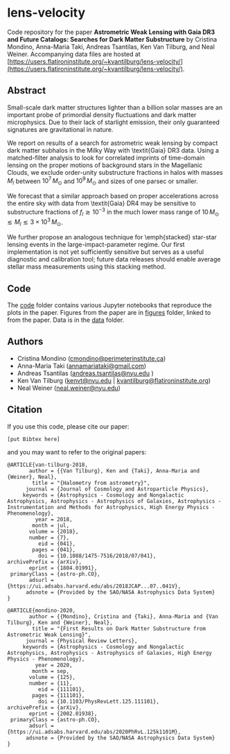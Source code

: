 # lens-velocity
Code repository for the paper **Astrometric Weak Lensing with Gaia DR3 and Future Catalogs: Searches
for Dark Matter Substructure** by Cristina Mondino, Anna-Maria Taki, Andreas Tsantilas, Ken Van Tilburg, and Neal Weiner. Accompanying data files are hosted at [https://users.flatironinstitute.org/~kvantilburg/lens-velocity/](https://users.flatironinstitute.org/~kvantilburg/lens-velocity/).

## Abstract

Small-scale dark matter structures lighter than a billion solar masses are an important probe of primordial density fluctuations and dark matter microphysics. Due to their lack of starlight emission, their only guaranteed signatures are gravitational in nature.

We report on results of a search for astrometric weak lensing by compact dark matter subhalos in the Milky Way with \textit{Gaia} DR3 data. Using a matched-filter analysis to look for correlated imprints of time-domain lensing on the proper motions of background stars in the Magellanic Clouds, we exclude order-unity substructure fractions in halos with masses $M_l$ between $10^7 \, M_\odot$ and $10^9 \, M_\odot$ and sizes of one parsec or smaller.

We forecast that a similar approach based on proper accelerations across the entire sky with data from \textit{Gaia} DR4 may be sensitive to substructure fractions of $f_l \gtrsim 10^{-3}$ in the much lower mass range of $10 \, M_\odot \lesssim M_l \lesssim 3 \times 10^3 \, M_\odot$.

We further propose an analogous technique for \emph{stacked} star-star lensing events in the large-impact-parameter regime. Our first implementation is not yet sufficiently sensitive but serves as a useful diagnostic and calibration tool; future data releases should enable average stellar mass measurements using this stacking method.

## Code
The [code](code/) folder contains various Jupyter notebooks that reproduce the plots in the paper.  Figures from the paper are in [figures](figures/) folder, linked to from the paper. Data is in the [data](data/) folder.

## Authors

- Cristina Mondino (cmondino@perimeterinstitute.ca)
- Anna-Maria Taki (annamariataki@gmail.com)
- Andreas Tsantilas (andreas.tsantilas@nyu.edu )
- Ken Van Tilburg (kenvt@nyu.edu | kvantilburg@flatironinstitute.org)
- Neal Weiner (neal.weiner@nyu.edu)

## Citation

If you use this code, please cite our paper:
```
[put Bibtex here]
```
and you may want to refer to the original papers:
```
@ARTICLE{van-tilburg-2018,
       author = {{Van Tilburg}, Ken and {Taki}, Anna-Maria and {Weiner}, Neal},
        title = "{Halometry from astrometry}",
      journal = {Journal of Cosmology and Astroparticle Physics},
     keywords = {Astrophysics - Cosmology and Nongalactic Astrophysics, Astrophysics - Astrophysics of Galaxies, Astrophysics - Instrumentation and Methods for Astrophysics, High Energy Physics - Phenomenology},
         year = 2018,
        month = jul,
       volume = {2018},
       number = {7},
          eid = {041},
        pages = {041},
          doi = {10.1088/1475-7516/2018/07/041},
archivePrefix = {arXiv},
       eprint = {1804.01991},
 primaryClass = {astro-ph.CO},
       adsurl = {https://ui.adsabs.harvard.edu/abs/2018JCAP...07..041V},
      adsnote = {Provided by the SAO/NASA Astrophysics Data System}
}

@ARTICLE{mondino-2020,
       author = {{Mondino}, Cristina and {Taki}, Anna-Maria and {Van Tilburg}, Ken and {Weiner}, Neal},
        title = "{First Results on Dark Matter Substructure from Astrometric Weak Lensing}",
      journal = {Physical Review Letters},
     keywords = {Astrophysics - Cosmology and Nongalactic Astrophysics, Astrophysics - Astrophysics of Galaxies, High Energy Physics - Phenomenology},
         year = 2020,
        month = sep,
       volume = {125},
       number = {11},
          eid = {111101},
        pages = {111101},
          doi = {10.1103/PhysRevLett.125.111101},
archivePrefix = {arXiv},
       eprint = {2002.01938},
 primaryClass = {astro-ph.CO},
       adsurl = {https://ui.adsabs.harvard.edu/abs/2020PhRvL.125k1101M},
      adsnote = {Provided by the SAO/NASA Astrophysics Data System}
}
```
